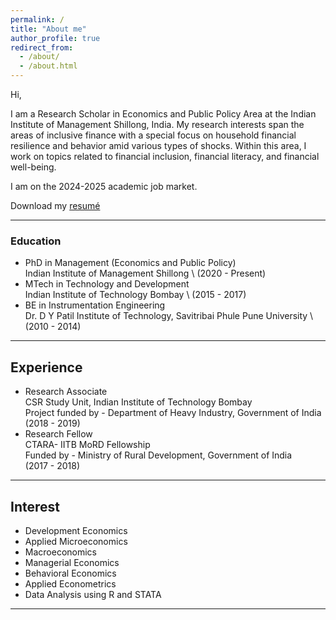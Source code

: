 ```yaml
---
permalink: /
title: "About me"
author_profile: true
redirect_from: 
  - /about/
  - /about.html
---
```

Hi, 

I am a Research Scholar in Economics and Public Policy Area at the Indian Institute of Management Shillong, India. My research interests span the areas of inclusive finance with a special focus on household financial resilience and behavior amid various types of shocks. Within this area, I work on topics related to financial inclusion, financial literacy, and financial well-being.

I am on the 2024-2025 academic job market.

Download my [resumé](https://github.com/pawankb13/resume/blob/main/resume_latex/resume1.pdf)   

---

### Education

- PhD in Management (Economics and Public Policy) \
Indian Institute of Management Shillong \ 
(2020 - Present)
- MTech in Technology and Development \
Indian Institute of Technology Bombay \ 
(2015 - 2017)
- BE in Instrumentation Engineering \
Dr. D Y Patil Institute of Technology, Savitribai Phule Pune University \ 
(2010 - 2014)

--- 

## Experience

- Research Associate \
CSR Study Unit, Indian Institute of Technology  Bombay  \
Project funded by - Department of Heavy Industry, Government of India \
(2018 - 2019)
- Research Fellow \
CTARA- IITB MoRD Fellowship \
Funded by - Ministry of Rural Development, Government of India \
(2017 - 2018)

---

## Interest

- Development Economics 
- Applied Microeconomics
- Macroeconomics 
- Managerial Economics
- Behavioral Economics 
- Applied Econometrics
- Data Analysis using R and STATA

---
